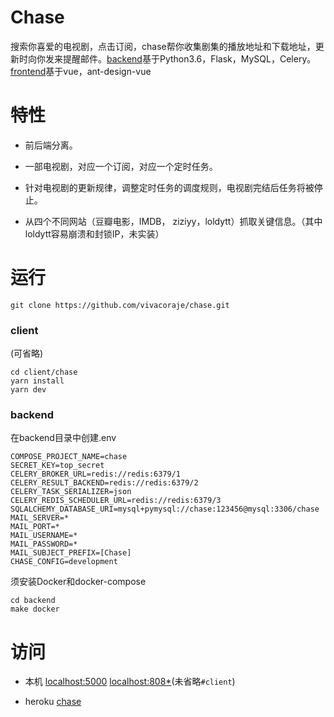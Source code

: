 # Chase

搜索你喜爱的电视剧，点击订阅，chase帮你收集剧集的播放地址和下载地址，更新时向你发来提醒邮件。[backend](https://github.com/vivacoraje/chase/tree/master/backend)基于Python3.6，Flask，MySQL，Celery。[frontend](frontend/chase)基于vue，ant-design-vue

# 特性

- 前后端分离。

- 一部电视剧，对应一个订阅，对应一个定时任务。

- 针对电视剧的更新规律，调整定时任务的调度规则，电视剧完结后任务将被停止。
- 从四个不同网站（豆瓣电影，IMDB， ziziyy，loldytt）抓取关键信息。（其中loldytt容易崩溃和封锁IP，未实装）

# 运行

```
git clone https://github.com/vivacoraje/chase.git
```

### client
(可省略)
```
cd client/chase
yarn install
yarn dev
```

### backend

在backend目录中创建.env
```
COMPOSE_PROJECT_NAME=chase
SECRET_KEY=top_secret
CELERY_BROKER_URL=redis://redis:6379/1
CELERY_RESULT_BACKEND=redis://redis:6379/2
CELERY_TASK_SERIALIZER=json
CELERY_REDIS_SCHEDULER_URL=redis://redis:6379/3
SQLALCHEMY_DATABASE_URI=mysql+pymysql://chase:123456@mysql:3306/chase
MAIL_SERVER=*
MAIL_PORT=*
MAIL_USERNAME=*
MAIL_PASSWORD=*
MAIL_SUBJECT_PREFIX=[Chase]
CHASE_CONFIG=development
```

须安装Docker和docker-compose
```
cd backend
make docker
```

# 访问

- 本机
[localhost:5000](http://localhost:5000)
[localhost:808*](http://localhost:8080)(未省略`#client`)

- heroku
[chase](https://powerful-sands-58878.herokuapp.com/)
